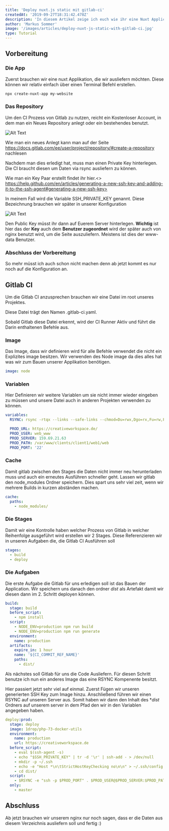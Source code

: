 ```yaml
---
title: 'Deploy nuxt.js static mit gitlab-ci'
createdAt: '2019-09-27T18:31:42.478Z'
description: 'In diesem Artikel zeige ich euch wie ihr eine Nuxt Application mit der Gitlab-CI bauen und auf dem Server ausrollen könne.'
author: 'Markus Sommer'
image: '/images/articles/deploy-nuxt-js-static-with-gitlab-ci.jpg'
type: Tutorial
---
```


## Vorbereitung

### Die App

Zuerst brauchen wir eine nuxt Applikation, die wir ausliefern möchten.
Diese können wir relativ einfach über einen Terminal Befehl erstellen.

```bash
npx create-nuxt-app my-website
```

### Das Repository

Um den CI Prozess von Gitlab zu nutzen, reicht ein Kostenloser Account, in dem man ein Neues Repository anlegt oder ein bestehendes benutzt.

![Alt Text](https://thepracticaldev.s3.amazonaws.com/i/3j0m2pr0yn2wf6x6qt8x.jpg)

Wie man ein neues Anlegt kann man auf der Seite <https://docs.gitlab.com/ee/user/project/repository/#create-a-repository> nachlesen

Nachdem man dies erledigt hat, muss man einen Private Key hinterlegen. Die CI braucht diesen um Daten via rsync ausliefern zu können.

Wie man ein Key Paar erstellt findet ihr hier.<> https://help.github.com/en/articles/generating-a-new-ssh-key-and-adding-it-to-the-ssh-agent#generating-a-new-ssh-key>

In meinem Fall wird die Variable SSH_PRIVATE_KEY genannt. Diese Bezeichnung brauchen wir später in unserer Konfiguration

![Alt Text](https://thepracticaldev.s3.amazonaws.com/i/ix24yyppgtjru8gq3bj9.jpg)

Den Public Key müsst ihr dann auf Euerem Server hinterlegen. **Wichtig** ist hier das der **Key** auch dem **Benutzer zugeordnet** wird der später auch von nginx benutzt wird, um die Seite auszuliefern. Meistens ist dies der www-data Benutzer.

### Abschluss der Vorbereitung

So mehr müsst ich auch schon nicht machen denn ab jetzt kommt es nur noch auf die Konfiguration an.

## Gitlab CI

Um die Gitlab CI anzusprechen brauchen wir eine Datei im root unseres Projektes.

Diese Datei trägt den Namen .gitlab-ci.yaml.

Sobald Gitlab diese Datei erkennt, wird der CI Runner Aktiv und führt die Darin enthaltenen Befehle aus.

### Image

Das Image, dass wir definieren wird für alle Befehle verwendet die nicht ein Explizites image besitzen. Wir verwenden des Node image da dies alles hat was wir zum Bauen unserer Applikation benötigen.

```yaml
image: node
```

### Variablen

Hier Definieren wir weitere Variablen um sie nicht immer wieder eingeben zu müssen und unsere Datei auch in anderen Projekten verwenden zu können.

```yaml
variables:
  RSYNC: rsync -rtqx --links --safe-links --chmod=Du=rwx,Dgo=rx,Fu=rw,Fog=r --delete

  PROD_URL: https://creativeworkspace.de/
  PROD_USER: web_www
  PROD_SERVER: 159.69.21.63
  PROD_PATH: /var/www/clients/client1/web1/web
  PROD_PORT: '22'
```

### Cache

Damit gitlab zwischen den Stages die Daten nicht immer neu herunterladen muss und auch ein erneutes Ausführen schneller geht. Lassen wir gitlab den node_modules Ordner speichern. Dies spart uns sehr viel zeit, wenn wir mehrere Builds in kurzen abständen machen.

```yaml
cache:
  paths:
    - node_modules/
```

### Die Stages

Damit wir eine Kontrolle haben welcher Prozess von Gitlab in welcher Reihenfolge ausgeführt wird erstellen wir 2 Stages.
Diese Referenzieren wir in unseren Aufgaben die, die Gitlab CI Ausführen soll

```yaml
stages:
  - build
  - deploy
```

### Die Aufgaben

Die erste Aufgabe die Gitlab für uns erledigen soll ist das Bauen der Application. Wir speichern uns danach den ordner _dist_ als Artefakt damit wir diesen dann im 2. Schritt deployen können.

```yaml
build:
  stage: build
  before_script:
    - npm install
  script:
    - NODE_ENV=production npm run build
    - NODE_ENV=production npm run generate
  environment:
    name: production
  artifacts:
    expire_in: 1 hour
    name: '${CI_COMMIT_REF_NAME}'
    paths:
      - dist/
```

Als nächstes soll Gitlab für uns die Code Ausliefern.
Für diesen Schritt benutze ich nun ein anderes Image das eine RSYNC Kompenente besitzt.

Hier passiert jetzt sehr viel auf einmal. Zuerst Fügen wir unseren generierten SSH Key zum Image hinzu. Anschließend führen wir einen RSYNC auf unseren Server aus. Somit haben wir dann den Inhalt des \*_dist_ Ordners auf unserem server in dem Pfad den wir in den Variablen angegeben haben.

```yaml
deploy:prod:
  stage: deploy
  image: 1drop/php-73-docker-utils
  environment:
    name: production
    url: https://creativeworkspace.de
  before_script:
    - eval $(ssh-agent -s)
    - echo "$SSH_PRIVATE_KEY" | tr -d '\r' | ssh-add - > /dev/null
    - mkdir -p ~/.ssh
    - echo -e "Host *\n\tStrictHostKeyChecking no\n\n" > ~/.ssh/config
    - cd dist/
  script:
    - $RSYNC -e "ssh -p $PROD_PORT" . $PROD_USER@$PROD_SERVER:$PROD_PATH
  only:
    - master
```

## Abschluss

Ab jetzt brauchen wir unserem nginx nur noch sagen, dass er die Daten aus diesem Verzeichnis ausliefern soll und fertig :)
